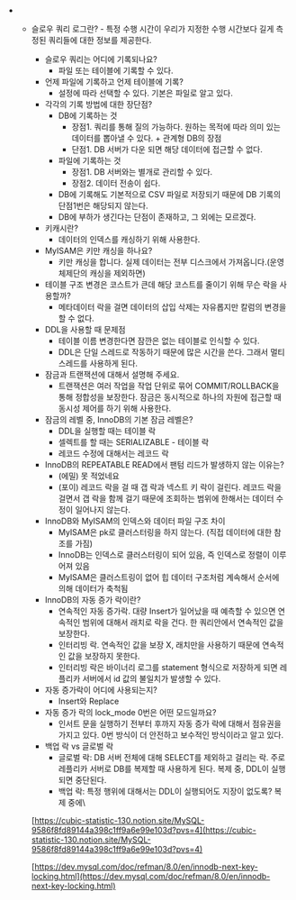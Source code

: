 
- - 슬로우 쿼리 로그란?
        - 특정 수행 시간이 우리가 지정한 수행 시간보다 길게 측정된 쿼리들에 대한 정보를 제공한다.
    - 슬로우 쿼리는 어디에 기록되나요?
        - 파일 또는 테이블에 기록할 수 있다.
    - 언제 파일에 기록하고 언제 테이블에 기록?
        - 설정에 따라 선택할 수 있다. 기본은 파일로 알고 있다.
    - 각각의 기록 방법에 대한 장단점?
        - DB에 기록하는 것
            - 장점1. 쿼리를 통해 질의 가능하다. 원하는 목적에 따라 의미 있는 데이터를 뽑아낼 수 있다. + 관계형 DB의 장점
            - 단점1. DB 서버가 다운 되면 해당 데이터에 접근할 수 없다.
        - 파일에 기록하는 것
            - 장점1. DB 서버와는 별개로 관리할 수 있다.
            - 장점2. 데이터 전송이 쉽다.
        - DB에 기록해도 기본적으로 CSV 파일로 저장되기 때문에 DB 기록의 단점1번은 해당되지 않는다.
        - DB에 부하가 생긴다는 단점이 존재하고, 그 외에는 모르겠다.
    - 키캐시란?
        - 데이터의 인덱스를 캐싱하기 위해 사용한다.
    - MyISAM은 키만 캐싱을 하나요?
        - 키만 캐싱을 합니다. 실제 데이터는 전부 디스크에서 가져옵니다.(운영체제단의 캐싱을 제외하면)
    - 테이블 구조 변경은 코스트가 큰데 해당 코스트를 줄이기 위해 무슨 락을 사용할까?
        - 메타데이터 락을 걸면 데이터의 삽입 삭제는 자유롭지만 칼럼의 변경을 할 수 없다.
    - DDL을 사용할 때 문제점
        - 테이블 이름 변경한다면 잠깐은 없는 테이블로 인식할 수 있다.
        - DDL은 단일 스레드로 작동하기 때문에 많은 시간을 쓴다. 그래서 멀티스레드를 사용하게 된다.
    - 잠금과 트랜잭션에 대해서 설명해 주세요.
        - 트랜잭션은 여러 작업을 작업 단위로 묶어 COMMIT/ROLLBACK을 통해 정합성을 보장한다. 잠금은 동시적으로 하나의 자원에 접근할 때 동시성 제어를 하기 위해 사용한다.
    - 잠금의 레벨 중, InnoDB의 기본 잠금 레벨은?
        - DDL을 실행할 때는 테이블 락
        - 셀렉트를 할 때는 SERIALIZABLE - 테이블 락
        - 레코드 수정에 대해서는 레코드 락
    - InnoDB의 REPEATABLE READ에서 팬텀 리드가 발생하지 않는 이유는?
        - (에밀) 못 적었네요
        - (포이) 레코드 락을 걸 때 갭 락과 넥스트 키 락이 걸린다. 레코드 락을 걸면서 갭 락을 함께 걸기 때문에 조회하는 범위에 한해서는 데이터 수정이 일어나지 않는다.
    - InnoDB와 MyISAM의 인덱스와 데이터 파일 구조 차이
        - MyISAM은 pk로 클러스터링을 하지 않는다. (직접 데이터에 대한 참조를 가짐)
        - InnoDB는 인덱스로 클러스터링이 되어 있음, 즉 인덱스로 정렬이 이루어져 있음
        - MyISAM은 클러스트링이 없어 힙 데이터 구조처럼 계속해서 순서에 의해 데이터가 축척됨
    - InnoDB의 자동 증가 락이란?
        - 연속적인 자동 증가락. 대량 Insert가 일어났을 때 예측할 수 있으면 연속적인 범위에 대해서 래치로 락을 건다. 한 쿼리안에서 연속적인 값을 보장한다.
        - 인터리빙 락. 연속적인 값을 보장 X, 래치만을 사용하기 때문에 연속적인 값을 보장하지 못한다.
        - 인터리빙 락은 바이너리 로그를 statement 형식으로 저장하게 되면 레플리카 서버에서 id 값의 불일치가 발생할 수 있다.
    - 자동 증가락이 어디에 사용되는지?
        - Insert와 Replace
    - 자동 증가 락의 lock_mode 0번은 어떤 모드일까요?
        - 인서트 문을 실행하기 전부터 후까지 자동 증가 락에 대해서 점유권을 가지고 있다. 0번 방식이 더 안전하고 보수적인 방식이라고 알고 있다.
    - 백업 락 vs 글로벌 락
        - 글로벌 락: DB 서버 전체에 대해 SELECT를 제외하고 걸리는 락. 주로 레플리카 서버로 DB를 복제할 때 사용하게 된다. 복제 중, DDL이 실행되면 중단된다.
        - 백업 락: 특정 행위에 대해서는 DDL이 실행되어도 지장이 없도록? 복제 중에\
    
    [](https://www.notion.so/MySQL-9586f8fd89144a398c1ff9a6e99e103d?pvs=21)[https://cubic-statistic-130.notion.site/MySQL-9586f8fd89144a398c1ff9a6e99e103d?pvs=4](https://cubic-statistic-130.notion.site/MySQL-9586f8fd89144a398c1ff9a6e99e103d?pvs=4)
    
    [https://dev.mysql.com/doc/refman/8.0/en/innodb-next-key-locking.html](https://dev.mysql.com/doc/refman/8.0/en/innodb-next-key-locking.html)